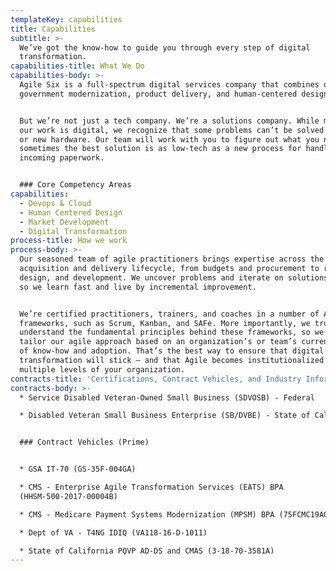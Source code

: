 ```yaml
---
templateKey: capabilities
title: Capabilities
subtitle: >-
  We’ve got the know-how to guide you through every step of digital
  transformation.
capabilities-title: What We Do
capabilities-body: >-
  Agile Six is a full-spectrum digital services company that combines digital
  government modernization, product delivery, and human-centered design. 


  But we’re not just a tech company. We’re a solutions company. While most of
  our work is digital, we recognize that some problems can’t be solved by coding
  or new hardware. Our team will work with you to figure out what you need —
  sometimes the best solution is as low-tech as a new process for handling
  incoming paperwork. 


  ### Core Competency Areas
capabilities:
  - Devops & Cloud
  - Human Centered Design
  - Market Development
  - Digital Transformation
process-title: How we work
process-body: >-
  Our seasoned team of agile practitioners brings expertise across the entire
  acquisition and delivery lifecycle, from budgets and procurement to research,
  design, and development. We uncover problems and iterate on solutions quickly,
  so we learn fast and live by incremental improvement. 


  We’re certified practitioners, trainers, and coaches in a number of Agile
  frameworks, such as Scrum, Kanban, and SAFe. More importantly, we truly
  understand the fundamental principles behind these frameworks, so we can
  tailor our agile approach based on an organization’s or team’s current level
  of know-how and adoption. That’s the best way to ensure that digital
  transformation will stick — and that Agile becomes institutionalized at
  multiple levels of your organization. 
contracts-title: 'Certifications, Contract Vehicles, and Industry Information Certifications '
contracts-body: >-
  * Service Disabled Veteran-Owned Small Business (SDVOSB) - Federal

  * Disabled Veteran Small Business Enterprise (SB/DVBE) - State of California 


  ### Contract Vehicles (Prime)


  * GSA IT-70 (GS-35F-004GA) 

  * CMS - Enterprise Agile Transformation Services (EATS) BPA
  (HHSM-500-2017-00004B) 

  * CMS - Medicare Payment Systems Modernization (MPSM) BPA (75FCMC19A0006) 

  * Dept of VA - T4NG IDIQ (VA118-16-D-1011) 

  * State of California PQVP AD-DS and CMAS (3-18-70-3581A)
---
```


